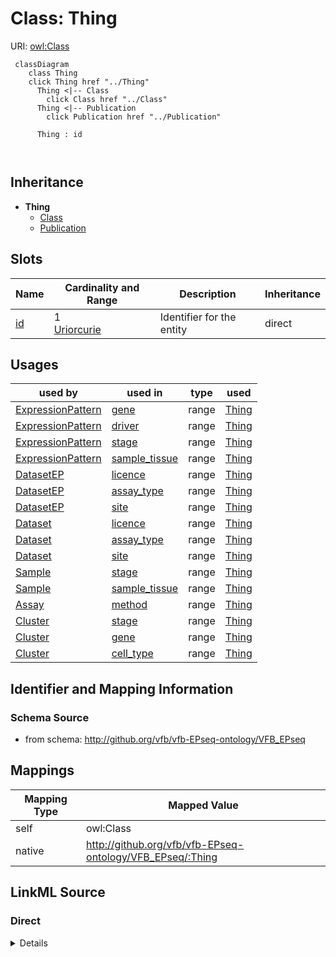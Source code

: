 

# Class: Thing



URI: [owl:Class](http://www.w3.org/2002/07/owl#Class)






```mermaid
 classDiagram
    class Thing
    click Thing href "../Thing"
      Thing <|-- Class
        click Class href "../Class"
      Thing <|-- Publication
        click Publication href "../Publication"
      
      Thing : id
        
      
```





## Inheritance
* **Thing**
    * [Class](Class.md)
    * [Publication](Publication.md)



## Slots

| Name | Cardinality and Range | Description | Inheritance |
| ---  | --- | --- | --- |
| [id](id.md) | 1 <br/> [Uriorcurie](Uriorcurie.md) | Identifier for the entity | direct |





## Usages

| used by | used in | type | used |
| ---  | --- | --- | --- |
| [ExpressionPattern](ExpressionPattern.md) | [gene](gene.md) | range | [Thing](Thing.md) |
| [ExpressionPattern](ExpressionPattern.md) | [driver](driver.md) | range | [Thing](Thing.md) |
| [ExpressionPattern](ExpressionPattern.md) | [stage](stage.md) | range | [Thing](Thing.md) |
| [ExpressionPattern](ExpressionPattern.md) | [sample_tissue](sample_tissue.md) | range | [Thing](Thing.md) |
| [DatasetEP](DatasetEP.md) | [licence](licence.md) | range | [Thing](Thing.md) |
| [DatasetEP](DatasetEP.md) | [assay_type](assay_type.md) | range | [Thing](Thing.md) |
| [DatasetEP](DatasetEP.md) | [site](site.md) | range | [Thing](Thing.md) |
| [Dataset](Dataset.md) | [licence](licence.md) | range | [Thing](Thing.md) |
| [Dataset](Dataset.md) | [assay_type](assay_type.md) | range | [Thing](Thing.md) |
| [Dataset](Dataset.md) | [site](site.md) | range | [Thing](Thing.md) |
| [Sample](Sample.md) | [stage](stage.md) | range | [Thing](Thing.md) |
| [Sample](Sample.md) | [sample_tissue](sample_tissue.md) | range | [Thing](Thing.md) |
| [Assay](Assay.md) | [method](method.md) | range | [Thing](Thing.md) |
| [Cluster](Cluster.md) | [stage](stage.md) | range | [Thing](Thing.md) |
| [Cluster](Cluster.md) | [gene](gene.md) | range | [Thing](Thing.md) |
| [Cluster](Cluster.md) | [cell_type](cell_type.md) | range | [Thing](Thing.md) |






## Identifier and Mapping Information







### Schema Source


* from schema: http://github.org/vfb/vfb-EPseq-ontology/VFB_EPseq





## Mappings

| Mapping Type | Mapped Value |
| ---  | ---  |
| self | owl:Class |
| native | http://github.org/vfb/vfb-EPseq-ontology/VFB_EPseq/:Thing |





## LinkML Source

<!-- TODO: investigate https://stackoverflow.com/questions/37606292/how-to-create-tabbed-code-blocks-in-mkdocs-or-sphinx -->

### Direct

<details>
```yaml
name: Thing
from_schema: http://github.org/vfb/vfb-EPseq-ontology/VFB_EPseq
slots:
- id
class_uri: owl:Class

```
</details>

### Induced

<details>
```yaml
name: Thing
from_schema: http://github.org/vfb/vfb-EPseq-ontology/VFB_EPseq
attributes:
  id:
    name: id
    description: Identifier for the entity. FlyBase identifiers should be prefixed
      with 'FlyBase:'.
    from_schema: http://github.org/vfb/vfb-EPseq-ontology/VFB_EPseq
    rank: 1000
    identifier: true
    alias: id
    owner: Thing
    domain_of:
    - Thing
    range: uriorcurie
    required: true
class_uri: owl:Class

```
</details>